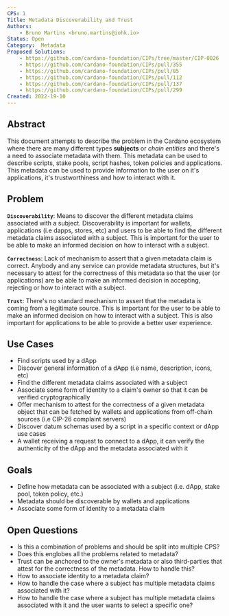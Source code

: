 ```yaml
---
CPS: 1
Title: Metadata Discoverability and Trust
Authors: 
    - Bruno Martins <bruno.martins@iohk.io>
Status: Open
Category:  Metadata
Proposed Solutions: 
    - https://github.com/cardano-foundation/CIPs/tree/master/CIP-0026
    - https://github.com/cardano-foundation/CIPs/pull/355
    - https://github.com/cardano-foundation/CIPs/pull/85
    - https://github.com/cardano-foundation/CIPs/pull/112
    - https://github.com/cardano-foundation/CIPs/pull/137
    - https://github.com/cardano-foundation/CIPs/pull/299
Created: 2022-19-10
---
```


## **Abstract**
This document attempts to describe the problem in the Cardano ecosystem where there are many different types **subjects** or *chain entities* and there's a need to associate metadata with them. This metadata can be used to describe scripts, stake pools, script hashes, token policies and applications. This metadata can be used to provide information to the user on it's applications, it's trustworthiness and how to interact with it.

## **Problem**
**`Discoverability`**: Means to discover the different metadata claims associated with a subject. Discoverability is important for wallets, applications (i.e dapps, stores, etc) and users to be able to find the different metadata claims associated with a subject. This is important for the user to be able to make an informed decision on how to interact with a subject.

**`Correctness`**: Lack of mechanism to assert that a given metadata claim is correct. Anybody and any service can provide metadata structures, but it's necessary to attest for the correctness of this metadata so that the user (or applications) are be able to make an informed decision in accepting, rejecting or how to interact with a subject.

**`Trust`**: There's no standard mechanism to assert that the metadata is coming from a legitimate source. This is important for the user to be able to make an informed decision on how to interact with a subject. This is also important for applications to be able to provide a better user experience. 

## **Use Cases**
- Find scripts used by a dApp
- Discover general information of a dApp (i.e name, description, icons, etc)
- Find the different metadata claims associated with a subject
- Associate some form of identity to a claim's owner so that it can be verified cryptographically
- Offer mechanism to attest for the correctness of a given metadata object that can be fetched by wallets and applications from off-chain sources (i.e CIP-26 complaint servers)
- Discover datum schemas used by a script in a specific context or dApp use cases
- A wallet receiving a request to connect to a dApp, it can verify the authenticity of the dApp and the metadata associated with it

## **Goals**
- Define how metadata can be associated with a subject (i.e. dApp, stake pool, token policy, etc.)
- Metadata should be discoverable by wallets and applications
- Associate some form of identity to a metadata claim

## **Open Questions**
- Is this a combination of problems and should be split into multiple CPS?
- Does this englobes all the problems related to metadata?
- Trust can be anchored to the owner's metadata or also third-parties that attest for the correctness of the metadata. How to handle this?
- How to associate identity to a metadata claim?
- How to handle the case where a subject has multiple metadata claims associated with it?
- How to handle the case where a subject has multiple metadata claims associated with it and the user wants to select a specific one?